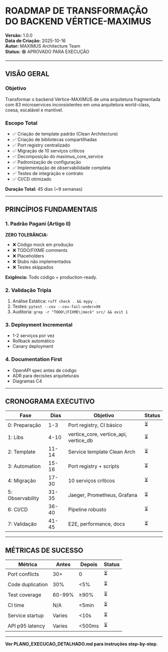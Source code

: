 # ROADMAP DE TRANSFORMAÇÃO DO BACKEND VÉRTICE-MAXIMUS

**Versão:** 1.0.0  
**Data de Criação:** 2025-10-16  
**Autor:** MAXIMUS Architecture Team  
**Status:** 🟢 APROVADO PARA EXECUÇÃO

---

## VISÃO GERAL

### Objetivo

Transformar o backend Vértice-MAXIMUS de uma arquitetura fragmentada com 83 microservices inconsistentes em uma arquitetura world-class, coesa, escalável e mantível.

### Escopo Total

- ✅ Criação de template padrão (Clean Architecture)
- ✅ Criação de bibliotecas compartilhadas  
- ✅ Port registry centralizado
- ✅ Migração de 10 serviços críticos
- ✅ Decomposição do maximus_core_service
- ✅ Padronização de configuração
- ✅ Implementação de observabilidade completa
- ✅ Testes de integração e contrato
- ✅ CI/CD otimizado

**Duração Total:** 45 dias (~9 semanas)

---

## PRINCÍPIOS FUNDAMENTAIS

### 1. Padrão Pagani (Artigo II)

**ZERO TOLERÂNCIA:**
- ❌ Código mock em produção
- ❌ TODO/FIXME comments
- ❌ Placeholders
- ❌ Stubs não implementados
- ❌ Testes skippados

**Exigência:** Todo código = production-ready.

### 2. Validação Tripla

1. Análise Estática: `ruff check . && mypy .`
2. Testes: `pytest --cov --cov-fail-under=90`
3. Auditoria: `grep -r "TODO\|FIXME\|mock" src/ && exit 1`

### 3. Deployment Incremental

- 1-2 serviços por vez
- Rollback automático
- Canary deployment

### 4. Documentation First

- OpenAPI spec antes de código
- ADR para decisões arquiteturais
- Diagramas C4

---

## CRONOGRAMA EXECUTIVO

| Fase | Dias | Objetivo | Status |
|------|------|----------|--------|
| 0: Preparação | 1-3 | Port registry, CI básico | ⏳ |
| 1: Libs | 4-10 | vertice_core, vertice_api, vertice_db | ⏳ |
| 2: Template | 11-14 | Service template Clean Arch | ⏳ |
| 3: Automation | 15-16 | Port registry + scripts | ⏳ |
| 4: Migração | 17-30 | 10 serviços críticos | ⏳ |
| 5: Observability | 31-35 | Jaeger, Prometheus, Grafana | ⏳ |
| 6: CI/CD | 36-40 | Pipeline robusto | ⏳ |
| 7: Validação | 41-45 | E2E, performance, docs | ⏳ |

---

## MÉTRICAS DE SUCESSO

| Métrica | Antes | Depois | Status |
|---------|-------|--------|--------|
| Port conflicts | 30+ | 0 | ⏳ |
| Code duplication | 30% | <5% | ⏳ |
| Test coverage | 60-99% | ≥90% | ⏳ |
| CI time | N/A | <5min | ⏳ |
| Service startup | Varies | <10s | ⏳ |
| API p95 latency | Varies | <500ms | ⏳ |

---

**Ver PLANO_EXECUCAO_DETALHADO.md para instruções step-by-step.**
